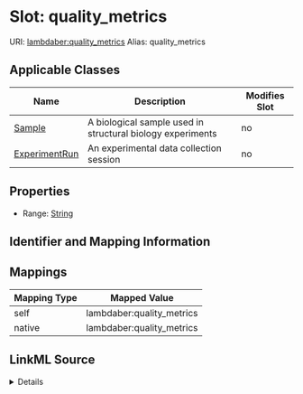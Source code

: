 

# Slot: quality_metrics 



URI: [lambdaber:quality_metrics](https://w3id.org/lambda-ber-schema/quality_metrics)
Alias: quality_metrics

<!-- no inheritance hierarchy -->





## Applicable Classes

| Name | Description | Modifies Slot |
| --- | --- | --- |
| [Sample](Sample.md) | A biological sample used in structural biology experiments |  no  |
| [ExperimentRun](ExperimentRun.md) | An experimental data collection session |  no  |






## Properties

* Range: [String](String.md)




## Identifier and Mapping Information







## Mappings

| Mapping Type | Mapped Value |
| ---  | ---  |
| self | lambdaber:quality_metrics |
| native | lambdaber:quality_metrics |




## LinkML Source

<details>
```yaml
name: quality_metrics
alias: quality_metrics
domain_of:
- Sample
- ExperimentRun
range: string

```
</details>